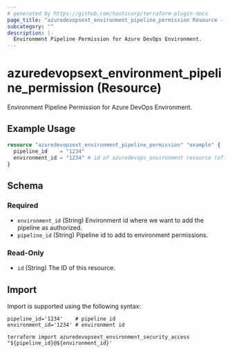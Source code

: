 ```yaml
---
# generated by https://github.com/hashicorp/terraform-plugin-docs
page_title: "azuredevopsext_environment_pipeline_permission Resource - terraform-provider-azuredevopsext"
subcategory: ""
description: |-
  Environment Pipeline Permission for Azure DevOps Environment.
---
```


# azuredevopsext_environment_pipeline_permission (Resource)

Environment Pipeline Permission for Azure DevOps Environment.

## Example Usage

```terraform
resource "azuredevopsext_environment_pipeline_permission" "example" {
  pipeline_id    = "1234"
  environment_id = "1234" # id of azuredevops_environment resource (official azuredevops provider)
}
```

<!-- schema generated by tfplugindocs -->
## Schema

### Required

- `environment_id` (String) Environment id where we want to add the pipeline as authorized.
- `pipeline_id` (String) Pipeline id to add to environment permissions.

### Read-Only

- `id` (String) The ID of this resource.

## Import

Import is supported using the following syntax:

```shell
pipeline_id='1234'    # pipeline id
environment_id='1234' # environment id

terraform import azuredevopsext_environment_security_access "${pipeline_id}@${environment_id}'
```
